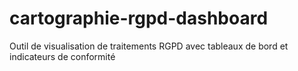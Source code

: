 # cartographie-rgpd-dashboard
Outil de visualisation de traitements RGPD avec tableaux de bord et indicateurs de conformité
